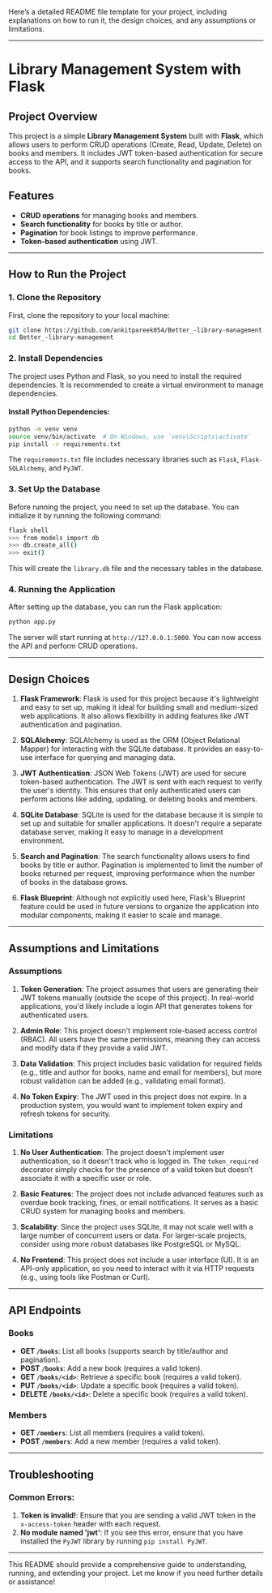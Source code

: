 Here’s a detailed README file template for your project, including explanations on how to run it, the design choices, and any assumptions or limitations.

---

# Library Management System with Flask

## Project Overview
This project is a simple **Library Management System** built with **Flask**, which allows users to perform CRUD operations (Create, Read, Update, Delete) on books and members. It includes JWT token-based authentication for secure access to the API, and it supports search functionality and pagination for books.

## Features
- **CRUD operations** for managing books and members.
- **Search functionality** for books by title or author.
- **Pagination** for book listings to improve performance.
- **Token-based authentication** using JWT.

---

## How to Run the Project

### 1. Clone the Repository
First, clone the repository to your local machine:

```bash
git clone https://github.com/ankitpareek054/Better_-library-management.git
cd Better_-library-management
```

### 2. Install Dependencies
The project uses Python and Flask, so you need to install the required dependencies. It is recommended to create a virtual environment to manage dependencies.

#### Install Python Dependencies:
```bash
python -m venv venv
source venv/bin/activate  # On Windows, use `venv\Scripts\activate`
pip install -r requirements.txt
```

The `requirements.txt` file includes necessary libraries such as `Flask`, `Flask-SQLAlchemy`, and `PyJWT`.

### 3. Set Up the Database
Before running the project, you need to set up the database. You can initialize it by running the following command:

```bash
flask shell
>>> from models import db
>>> db.create_all()
>>> exit()
```

This will create the `library.db` file and the necessary tables in the database.

### 4. Running the Application
After setting up the database, you can run the Flask application:

```bash
python app.py
```

The server will start running at `http://127.0.0.1:5000`. You can now access the API and perform CRUD operations.

---

## Design Choices

1. **Flask Framework**: Flask is used for this project because it's lightweight and easy to set up, making it ideal for building small and medium-sized web applications. It also allows flexibility in adding features like JWT authentication and pagination.

2. **SQLAlchemy**: SQLAlchemy is used as the ORM (Object Relational Mapper) for interacting with the SQLite database. It provides an easy-to-use interface for querying and managing data.

3. **JWT Authentication**: JSON Web Tokens (JWT) are used for secure token-based authentication. The JWT is sent with each request to verify the user's identity. This ensures that only authenticated users can perform actions like adding, updating, or deleting books and members.

4. **SQLite Database**: SQLite is used for the database because it is simple to set up and suitable for smaller applications. It doesn't require a separate database server, making it easy to manage in a development environment.

5. **Search and Pagination**: The search functionality allows users to find books by title or author. Pagination is implemented to limit the number of books returned per request, improving performance when the number of books in the database grows.

6. **Flask Blueprint**: Although not explicitly used here, Flask's Blueprint feature could be used in future versions to organize the application into modular components, making it easier to scale and manage.

---

## Assumptions and Limitations

### Assumptions
1. **Token Generation**: The project assumes that users are generating their JWT tokens manually (outside the scope of this project). In real-world applications, you'd likely include a login API that generates tokens for authenticated users.

2. **Admin Role**: This project doesn't implement role-based access control (RBAC). All users have the same permissions, meaning they can access and modify data if they provide a valid JWT.

3. **Data Validation**: This project includes basic validation for required fields (e.g., title and author for books, name and email for members), but more robust validation can be added (e.g., validating email format).

4. **No Token Expiry**: The JWT used in this project does not expire. In a production system, you would want to implement token expiry and refresh tokens for security.

### Limitations
1. **No User Authentication**: The project doesn't implement user authentication, so it doesn't track who is logged in. The `token_required` decorator simply checks for the presence of a valid token but doesn’t associate it with a specific user or role.

2. **Basic Features**: The project does not include advanced features such as overdue book tracking, fines, or email notifications. It serves as a basic CRUD system for managing books and members.

3. **Scalability**: Since the project uses SQLite, it may not scale well with a large number of concurrent users or data. For larger-scale projects, consider using more robust databases like PostgreSQL or MySQL.

4. **No Frontend**: This project does not include a user interface (UI). It is an API-only application, so you need to interact with it via HTTP requests (e.g., using tools like Postman or Curl).

---

## API Endpoints

### Books
- **GET `/books`**: List all books (supports search by title/author and pagination).
- **POST `/books`**: Add a new book (requires a valid token).
- **GET `/books/<id>`**: Retrieve a specific book (requires a valid token).
- **PUT `/books/<id>`**: Update a specific book (requires a valid token).
- **DELETE `/books/<id>`**: Delete a specific book (requires a valid token).

### Members
- **GET `/members`**: List all members (requires a valid token).
- **POST `/members`**: Add a new member (requires a valid token).

---

## Troubleshooting

### Common Errors:
1. **Token is invalid!**: Ensure that you are sending a valid JWT token in the `x-access-token` header with each request.
2. **No module named 'jwt'**: If you see this error, ensure that you have installed the `PyJWT` library by running `pip install PyJWT`.

---

This README should provide a comprehensive guide to understanding, running, and extending your project. Let me know if you need further details or assistance!

